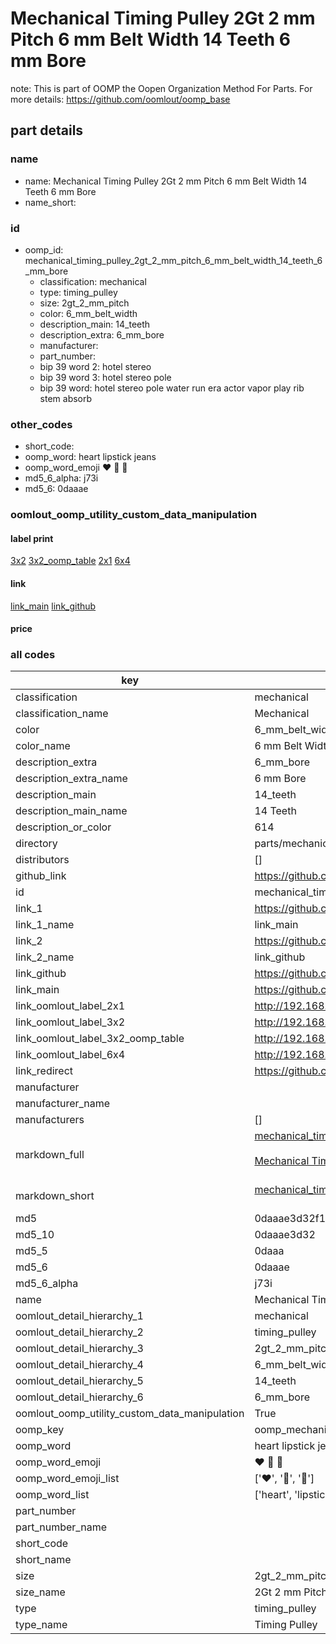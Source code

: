 # Mechanical Timing Pulley 2Gt 2 mm Pitch 6 mm Belt Width 14 Teeth 6 mm Bore  

note: This is part of OOMP the Oopen Organization Method For Parts. For more details: https://github.com/oomlout/oomp_base

##  part details
  







### name
* name: Mechanical Timing Pulley 2Gt 2 mm Pitch 6 mm Belt Width 14 Teeth 6 mm Bore
* name_short: 
### id
* oomp_id: mechanical_timing_pulley_2gt_2_mm_pitch_6_mm_belt_width_14_teeth_6_mm_bore
  * classification: mechanical
  * type: timing_pulley
  * size: 2gt_2_mm_pitch
  * color: 6_mm_belt_width
  * description_main: 14_teeth
  * description_extra: 6_mm_bore
  * manufacturer: 
  * part_number: 
  * bip 39 word 2: hotel stereo
  * bip 39 word 3: hotel stereo pole
  * bip 39 word: hotel stereo pole water run era actor vapor play rib stem absorb

### other_codes
* short_code: 
* oomp_word: heart lipstick jeans
* oomp_word_emoji :heart: :lipstick: :jeans:
* md5_6_alpha: j73i
* md5_6: 0daaae






### oomlout_oomp_utility_custom_data_manipulation
#### label print
[3x2](http://192.168.1.245:1112/?label=oomp%20j73i)
[3x2_oomp_table](http://192.168.1.108:1112/?label=oomp%20j73i)
[2x1](http://192.168.1.242:1112/?label=oomp%20j73i)
[6x4](http://192.168.1.55:1112/?label=oomp%20j73i)    

#### link

[link_main](https://github.com/oomlout/oomlout_oomp_version_1_messy/tree/main/parts/mechanical_timing_pulley_2gt_2_mm_pitch_6_mm_belt_width_14_teeth_6_mm_bore) [link_github](https://github.com/oomlout/oomlout_oomp_version_1_messy/tree/main/parts/mechanical_timing_pulley_2gt_2_mm_pitch_6_mm_belt_width_14_teeth_6_mm_bore)                             

#### price







### all codes 
| key | value |  
| --- | --- |  
| classification | mechanical |  
| classification_name | Mechanical |  
| color | 6_mm_belt_width |  
| color_name | 6 mm Belt Width |  
| description_extra | 6_mm_bore |  
| description_extra_name | 6 mm Bore |  
| description_main | 14_teeth |  
| description_main_name | 14 Teeth |  
| description_or_color | 614 |  
| directory | parts/mechanical_timing_pulley_2gt_2_mm_pitch_6_mm_belt_width_14_teeth_6_mm_bore |  
| distributors | [] |  
| github_link | https://github.com/oomlout/oomlout_oomp_part_src/tree/main/parts/mechanical_timing_pulley_2gt_2_mm_pitch_6_mm_belt_width_14_teeth_6_mm_bore |  
| id | mechanical_timing_pulley_2gt_2_mm_pitch_6_mm_belt_width_14_teeth_6_mm_bore |  
| link_1 | https://github.com/oomlout/oomlout_oomp_version_1_messy/tree/main/parts/mechanical_timing_pulley_2gt_2_mm_pitch_6_mm_belt_width_14_teeth_6_mm_bore |  
| link_1_name | link_main |  
| link_2 | https://github.com/oomlout/oomlout_oomp_version_1_messy/tree/main/parts/mechanical_timing_pulley_2gt_2_mm_pitch_6_mm_belt_width_14_teeth_6_mm_bore |  
| link_2_name | link_github |  
| link_github | https://github.com/oomlout/oomlout_oomp_version_1_messy/tree/main/parts/mechanical_timing_pulley_2gt_2_mm_pitch_6_mm_belt_width_14_teeth_6_mm_bore |  
| link_main | https://github.com/oomlout/oomlout_oomp_version_1_messy/tree/main/parts/mechanical_timing_pulley_2gt_2_mm_pitch_6_mm_belt_width_14_teeth_6_mm_bore |  
| link_oomlout_label_2x1 | http://192.168.1.242:1112/?label=oomp%20j73i |  
| link_oomlout_label_3x2 | http://192.168.1.245:1112/?label=oomp%20j73i |  
| link_oomlout_label_3x2_oomp_table | http://192.168.1.108:1112/?label=oomp%20j73i |  
| link_oomlout_label_6x4 | http://192.168.1.55:1112/?label=oomp%20j73i |  
| link_redirect | https://github.com/oomlout/oomlout_oomp_version_1_messy/tree/main/parts/mechanical_timing_pulley_2gt_2_mm_pitch_6_mm_belt_width_14_teeth_6_mm_bore |  
| manufacturer |  |  
| manufacturer_name |  |  
| manufacturers | [] |  
| markdown_full | [mechanical_timing_pulley_2gt_2_mm_pitch_6_mm_belt_width_14_teeth_6_mm_bore](none)<br>[](none)<br>[Mechanical Timing Pulley 2Gt 2 Mm Pitch 6 Mm Belt Width 14 Teeth 6 Mm Bore](none)<br><br> |  
| markdown_short | [mechanical_timing_pulley_2gt_2_mm_pitch_6_mm_belt_width_14_teeth_6_mm_bore](none)<br><br> |  
| md5 | 0daaae3d32f16055315eaf7d4f356371 |  
| md5_10 | 0daaae3d32 |  
| md5_5 | 0daaa |  
| md5_6 | 0daaae |  
| md5_6_alpha | j73i |  
| name | Mechanical Timing Pulley 2Gt 2 mm Pitch 6 mm Belt Width 14 Teeth 6 mm Bore |  
| oomlout_detail_hierarchy_1 | mechanical |  
| oomlout_detail_hierarchy_2 | timing_pulley |  
| oomlout_detail_hierarchy_3 | 2gt_2_mm_pitch |  
| oomlout_detail_hierarchy_4 | 6_mm_belt_width |  
| oomlout_detail_hierarchy_5 | 14_teeth |  
| oomlout_detail_hierarchy_6 | 6_mm_bore |  
| oomlout_oomp_utility_custom_data_manipulation | True |  
| oomp_key | oomp_mechanical_timing_pulley_2gt_2_mm_pitch_6_mm_belt_width_14_teeth_6_mm_bore |  
| oomp_word | heart lipstick jeans |  
| oomp_word_emoji | :heart: :lipstick: :jeans: |  
| oomp_word_emoji_list | [':heart:', ':lipstick:', ':jeans:'] |  
| oomp_word_list | ['heart', 'lipstick', 'jeans'] |  
| part_number |  |  
| part_number_name |  |  
| short_code |  |  
| short_name |  |  
| size | 2gt_2_mm_pitch |  
| size_name | 2Gt 2 mm Pitch |  
| type | timing_pulley |  
| type_name | Timing Pulley |  
